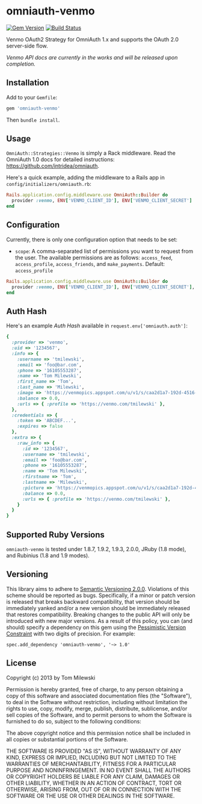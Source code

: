 omniauth-venmo
==============

[![Gem Version](https://badge.fury.io/rb/omniauth-venmo.png)](http://badge.fury.io/rb/omniauth-venmo)
[![Build Status](https://travis-ci.org/tmilewski/omniauth-venmo.png?branch=master)](https://travis-ci.org/tmilewski/omniauth-venmo)

Venmo OAuth2 Strategy for OmniAuth 1.x and supports the OAuth 2.0 server-side flow.

*Venmo API docs are currently in the works and will be released upon completion.*

## Installation

Add to your `Gemfile`:

```ruby
gem 'omniauth-venmo'
```

Then `bundle install`.


## Usage

`OmniAuth::Strategies::Venmo` is simply a Rack middleware. Read the OmniAuth 1.0 docs for detailed instructions: https://github.com/intridea/omniauth.

Here's a quick example, adding the middleware to a Rails app in `config/initializers/omniauth.rb`:

```ruby
Rails.application.config.middleware.use OmniAuth::Builder do
  provider :venmo, ENV['VENMO_CLIENT_ID'], ENV['VENMO_CLIENT_SECRET']
end
```

## Configuration

Currently, there is only one configuration option that needs to be set:

* `scope`: A comma-separated list of permissions you want to request from the user. The available permissions are as follows: `access_feed`, `access_profile`, `access_friends`, and `make_payments`.  Default: `access_profile`

```ruby
Rails.application.config.middleware.use OmniAuth::Builder do
  provider :venmo, ENV['VENMO_CLIENT_ID'], ENV['VENMO_CLIENT_SECRET'], :scope => 'access_profile,make_payments'
end
```

## Auth Hash

Here's an example *Auth Hash* available in `request.env['omniauth.auth']`:

```ruby
{
  :provider => 'venmo',
  :uid => '1234567',
  :info => {
    :username => 'tmilewski',
    :email => 'foo@bar.com',
    :phone => '16105553287',
    :name => 'Tom Milewski',
    :first_name => 'Tom',
    :last_name => 'Milewski',
    :image => 'https://venmopics.appspot.com/u/v1/s/caa2d1a7-192d-4516-bfef-4ef8a1cd9dbe',
    :balance => 0.0,
    :urls => { :profile => 'https://venmo.com/tmilewski' },
  },
  :credentials => {
    :token => 'ABCDEF...',
    :expires => false
  },
  :extra => {
    :raw_info => {
      :id => '1234567',
      :username => 'tmilewski',
      :email => 'foo@bar.com',
      :phone => '16105553287',
      :name => 'Tom Milewski',
      :firstname => 'Tom',
      :lastname => 'Milewski',
      :picture => 'https://venmopics.appspot.com/u/v1/s/caa2d1a7-192d-4516-bfef-4ef8a1cd9dbe',
      :balance => 0.0,
      :urls => { :profile => 'https://venmo.com/tmilewski' },
    }
  }
}
```

## Supported Ruby Versions
`omniauth-venmo` is tested under 1.8.7, 1.9.2, 1.9.3, 2.0.0, JRuby (1.8 mode), and Rubinius
(1.8 and 1.9 modes).

## Versioning
This library aims to adhere to [Semantic Versioning 2.0.0][semver]. Violations
of this scheme should be reported as bugs. Specifically, if a minor or patch
version is released that breaks backward compatibility, that version should be
immediately yanked and/or a new version should be immediately released that
restores compatibility. Breaking changes to the public API will only be
introduced with new major versions. As a result of this policy, you can (and
should) specify a dependency on this gem using the [Pessimistic Version
Constraint][pvc] with two digits of precision. For example:

    spec.add_dependency 'omniauth-venmo', '~> 1.0'

[semver]: http://semver.org/
[pvc]: http://docs.rubygems.org/read/chapter/16#page74


## License

Copyright (c) 2013 by Tom Milewski

Permission is hereby granted, free of charge, to any person obtaining a copy of this software and associated documentation files (the "Software"), to deal in the Software without restriction, including without limitation the rights to use, copy, modify, merge, publish, distribute, sublicense, and/or sell copies of the Software, and to permit persons to whom the Software is furnished to do so, subject to the following conditions:

The above copyright notice and this permission notice shall be included in all copies or substantial portions of the Software.

THE SOFTWARE IS PROVIDED "AS IS", WITHOUT WARRANTY OF ANY KIND, EXPRESS OR IMPLIED, INCLUDING BUT NOT LIMITED TO THE WARRANTIES OF MERCHANTABILITY, FITNESS FOR A PARTICULAR PURPOSE AND NONINFRINGEMENT. IN NO EVENT SHALL THE AUTHORS OR COPYRIGHT HOLDERS BE LIABLE FOR ANY CLAIM, DAMAGES OR OTHER LIABILITY, WHETHER IN AN ACTION OF CONTRACT, TORT OR OTHERWISE, ARISING FROM, OUT OF OR IN CONNECTION WITH THE SOFTWARE OR THE USE OR OTHER DEALINGS IN THE SOFTWARE.
